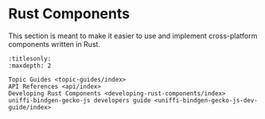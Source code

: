 # Rust Components

This section is meant to make it easier to use and implement cross-platform components written in Rust.

```{toctree}
:titlesonly:
:maxdepth: 2

Topic Guides <topic-guides/index>
API References <api/index>
Developing Rust Components <developing-rust-components/index>
uniffi-bindgen-gecko-js developers guide <uniffi-bindgen-gecko-js-dev-guide/index>
